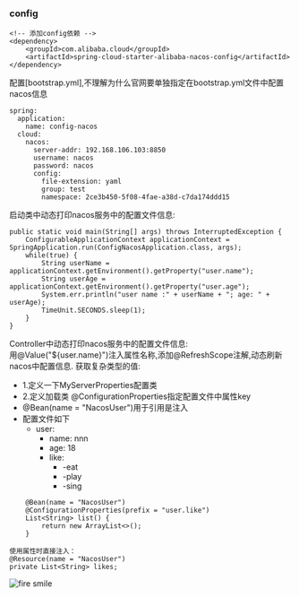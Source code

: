 ### config

```
<!-- 添加config依赖 -->
<dependency>
    <groupId>com.alibaba.cloud</groupId>
    <artifactId>spring-cloud-starter-alibaba-nacos-config</artifactId>
</dependency>
```

配置[bootstrap.yml],不理解为什么官网要单独指定在bootstrap.yml文件中配置nacos信息
```
spring:
  application:
    name: config-nacos
  cloud:
    nacos:
      server-addr: 192.168.106.103:8850
      username: nacos
      password: nacos
      config:
        file-extension: yaml
        group: test
        namespace: 2ce3b450-5f08-4fae-a38d-c7da174ddd15
```

启动类中动态打印nacos服务中的配置文件信息:
```
public static void main(String[] args) throws InterruptedException {
    ConfigurableApplicationContext applicationContext = SpringApplication.run(ConfigNacosApplication.class, args);
    while(true) {
        String userName = applicationContext.getEnvironment().getProperty("user.name");
        String userAge = applicationContext.getEnvironment().getProperty("user.age");
        System.err.println("user name :" + userName + "; age: " + userAge);
        TimeUnit.SECONDS.sleep(1);
    }
}
```

Controller中动态打印nacos服务中的配置文件信息:  
用@Value("${user.name}")注入属性名称,添加@RefreshScope注解,动态刷新nacos中配置信息.
获取复杂类型的值:

  - 1.定义一下MyServerProperties配置类
  - 2.定义加载类 @ConfigurationProperties指定配置文件中属性key
  - @Bean(name = "NacosUser")用于引用是注入
  - 配置文件如下
    - user: 
        - name: nnn 
        - age: 18 
        - like: 
          - -eat 
          - -play 
          - -sing 
```
    @Bean(name = "NacosUser")
    @ConfigurationProperties(prefix = "user.like")
    List<String> list() {
        return new ArrayList<>();
    }
```
    使用属性时直接注入：
    @Resource(name = "NacosUser")
    private List<String> likes;
    
![fire smile](../fire_smile.gif)
